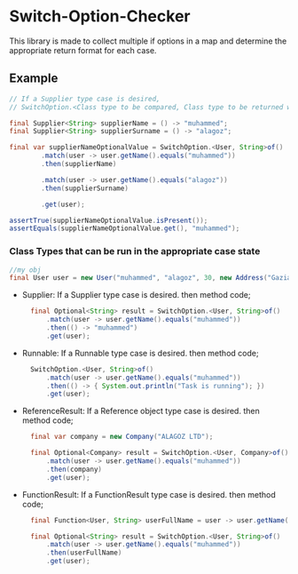 # Switch-Option-Checker

This library is made to collect multiple if options in a map and determine the appropriate return format for each case.

## Example

```java
// If a Supplier type case is desired, 
// SwitchOption.<Class type to be compared, Class type to be returned when a suitable case is found>

final Supplier<String> supplierName = () -> "muhammed";
final Supplier<String> supplierSurname = () -> "alagoz";

final var supplierNameOptionalValue = SwitchOption.<User, String>of()
        .match(user -> user.getName().equals("muhammed"))
        .then(supplierName)

        .match(user -> user.getName().equals("alagoz"))
        .then(supplierSurname)

        .get(user);

assertTrue(supplierNameOptionalValue.isPresent());
assertEquals(supplierNameOptionalValue.get(), "muhammed");

```

### Class Types that can be run in the appropriate case state
```java
//my obj 
final User user = new User("muhammed", "alagoz", 30, new Address("Gaziantep", "Şehitkamil"));
```

- Supplier: If a Supplier type case is desired. 
  then method code;
  ```java
    final Optional<String> result = SwitchOption.<User, String>of()
        .match(user -> user.getName().equals("muhammed"))
        .then(() -> "muhammed")
        .get(user);
  ```
- Runnable: If a Runnable type case is desired. 
  then method code;
  ```java
    SwitchOption.<User, String>of()
        .match(user -> user.getName().equals("muhammed"))
        .then(() -> { System.out.println("Task is running"); })
        .get(user);
  ```
- ReferenceResult: If a Reference object type case is desired. 
  then method code;
  ```java
    final var company = new Company("ALAGOZ LTD");

    final Optional<Company> result = SwitchOption.<User, Company>of()
        .match(user -> user.getName().equals("muhammed"))
        .then(company)
        .get(user);
- FunctionResult: If a FunctionResult type case is desired. 
  then method code;
  ```java
    final Function<User, String> userFullName = user -> user.getName() + " " + user.getSurname();

    final Optional<String> result = SwitchOption.<User, String>of()
        .match(user -> user.getName().equals("muhammed"))
        .then(userFullName)
        .get(user);
  ```
